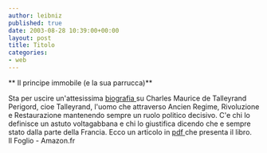 ```yaml
---
author: leibniz
published: true
date: 2003-08-28 10:39:00+00:00
layout: post
title: Titolo
categories:
- web
---
```


   **   Il principe immobile (e la sua parrucca)**

Sta per uscire un'attesissima  [ biografia ](http://www.amazon.fr/exec/obidos/ASIN/2213613265/402-4509118-3296967)su Charles Maurice de Talleyrand Perigord, cioe Talleyrand, l'uomo che attraverso Ancien Regime, Rivoluzione e Restaurazione mantenendo sempre un ruolo politico decisivo. C'e chi lo definisce un astuto voltagabbana e chi lo giustifica dicendo che e sempre stato dalla parte della Francia. Ecco un articolo in  [ pdf ](http://www.ilfoglio.it/pdf/27082003_3.pdf)che presenta il libro.   
  Il Foglio - Amazon.fr
